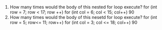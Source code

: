 1. How many times would the body of this nested for loop execute?
for (int row = 7; row < 17; row ++) 
    for (int col = 6; col < 15; col++)
        90
2. How many times would the body of this nesetd for loop execute?
for (int row = 5; row<= 11; row++)
    for (int col = 3; col <= 18; col++)
        90
